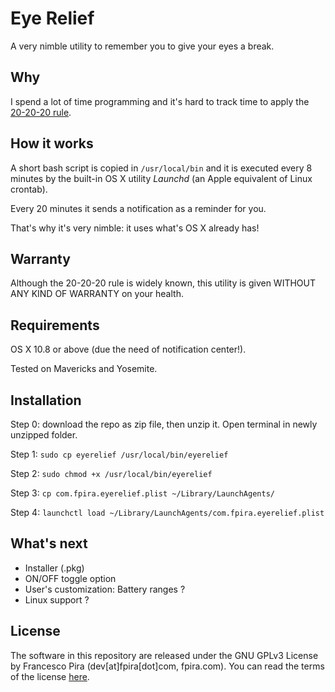 # Eye Relief

A very nimble utility to remember you to give your eyes a break.

## Why

I spend a lot of time programming and it's hard to track time to apply the [20-20-20 rule](http://lifehacker.com/5591835/reduce-computer-caused-eye-strain-with-the-20-20-20-rule).

## How it works

A short bash script is copied in ```/usr/local/bin``` and it is executed every 8 minutes by the built-in OS X utility *Launchd* (an Apple equivalent of Linux crontab).

Every 20 minutes it sends a notification as a reminder for you. 

That's why it's very nimble: it uses what's OS X already has!

## Warranty

Although the 20-20-20 rule is widely known, this utility is given WITHOUT ANY KIND OF WARRANTY on your health.

## Requirements

OS X 10.8 or above (due the need of notification center!). 

Tested on Mavericks and Yosemite.

## Installation

Step 0: download the repo as zip file, then unzip it. Open terminal in newly unzipped folder.

Step 1: `sudo cp eyerelief /usr/local/bin/eyerelief`

Step 2: `sudo chmod +x /usr/local/bin/eyerelief`

Step 3: `cp com.fpira.eyerelief.plist ~/Library/LaunchAgents/`

Step 4: `launchctl load ~/Library/LaunchAgents/com.fpira.eyerelief.plist `

## What's next

- Installer (.pkg)
- ON/OFF toggle option
- User's customization: Battery ranges ?
- Linux support ?

## License
The software in this repository are released under the GNU GPLv3 License by Francesco Pira (dev[at]fpira[dot]com, fpira.com). You can read the terms of the license [here](http://www.gnu.org/licenses/gpl-3.0.html).
